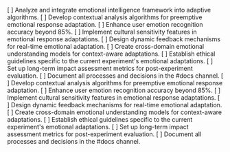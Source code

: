 [ ] Analyze and integrate emotional intelligence framework into adaptive algorithms.
[ ] Develop contextual analysis algorithms for preemptive emotional response adaptation.
[ ] Enhance user emotion recognition accuracy beyond 85%.
[ ] Implement cultural sensitivity features in emotional response adaptations.
[ ] Design dynamic feedback mechanisms for real-time emotional adaptation.
[ ] Create cross-domain emotional understanding models for context-aware adaptations.
[ ] Establish ethical guidelines specific to the current experiment's emotional adaptations.
[ ] Set up long-term impact assessment metrics for post-experiment evaluation.
[ ] Document all processes and decisions in the #docs channel.
[ ] Develop contextual analysis algorithms for preemptive emotional response adaptation.
[ ] Enhance user emotion recognition accuracy beyond 85%.
[ ] Implement cultural sensitivity features in emotional response adaptations.
[ ] Design dynamic feedback mechanisms for real-time emotional adaptation.
[ ] Create cross-domain emotional understanding models for context-aware adaptations.
[ ] Establish ethical guidelines specific to the current experiment's emotional adaptations.
[ ] Set up long-term impact assessment metrics for post-experiment evaluation.
[ ] Document all processes and decisions in the #docs channel.